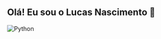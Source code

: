 ## Olá! Eu sou o Lucas Nascimento 👋
![Python](https://img.shields.io/badge/Python-3776AB?style=for-the-badge&logo=python&logoColor=white)

